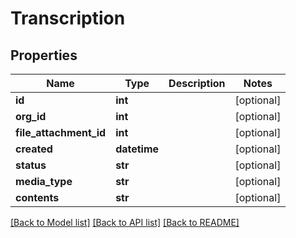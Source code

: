 # Transcription

## Properties
Name | Type | Description | Notes
------------ | ------------- | ------------- | -------------
**id** | **int** |  | [optional] 
**org_id** | **int** |  | [optional] 
**file_attachment_id** | **int** |  | [optional] 
**created** | **datetime** |  | [optional] 
**status** | **str** |  | [optional] 
**media_type** | **str** |  | [optional] 
**contents** | **str** |  | [optional] 

[[Back to Model list]](../README.md#documentation-for-models) [[Back to API list]](../README.md#documentation-for-api-endpoints) [[Back to README]](../README.md)


